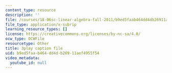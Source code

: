 ```yaml
---
content_type: resource
description: ''
file: /courses/18-06sc-linear-algebra-fall-2011/b9ed5faab464dd4db26911aef4955f54_QQpvGlF_1Qo.srt
file_type: application/x-subrip
learning_resource_types: []
license: https://creativecommons.org/licenses/by-nc-sa/4.0/
ocw_type: OCWFile
resourcetype: Other
title: 3play caption file
uid: b9ed5faa-b464-dd4d-b269-11aef4955f54
video_metadata:
  youtube_id: null
---
```

